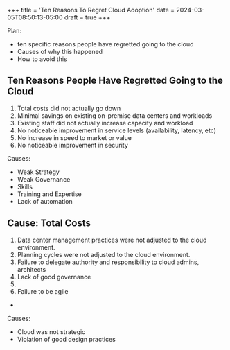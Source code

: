 +++
title = 'Ten Reasons To Regret Cloud Adoption'
date = 2024-03-05T08:50:13-05:00
draft = true
+++

Plan:

- ten specific reasons people have regretted going to the cloud
- Causes of why this happened
- How to avoid this

## Ten Reasons People Have Regretted Going to the Cloud

1. Total costs did not actually go down
2. Minimal savings on existing on-premise data centers and workloads
3. Existing staff did not actually increase capacity and workload
4. No noticeable improvement in service levels (availability, latency, etc)
5. No increase in speed to market or value
6. No noticeable improvement in security


Causes:
- Weak Strategy
- Weak Governance
- Skills
- Training and Expertise
- Lack of automation

Cause: Total Costs
- 
1. Data center management practices were not adjusted to the cloud environment.
2. Planning cycles were not adjusted to the cloud environment.
3. Failure to delegate authority and responsibility to cloud admins, architects
4. Lack of good governance
5.  
6.  Failure to be agile



-
Causes:

- Cloud was not strategic
- Violation of good design practices